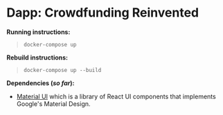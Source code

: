 # Dapp: Crowdfunding Reinvented

**Running instructions:**

> `docker-compose up`

**Rebuild instructions:**

> `docker-compose up --build`

**Dependencies (*so far*):**

- [Material UI](https://mui.com/material-ui/getting-started/overview/) which is a library of React UI components that implements Google's Material Design.